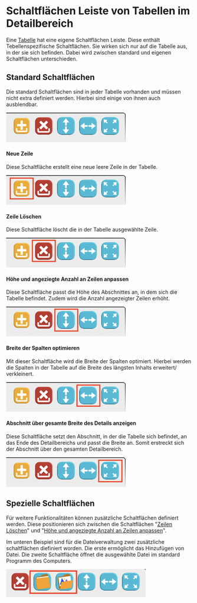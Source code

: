 # Schaltflächen Leiste von Tabellen im Detailbereich

Eine [Tabelle](/doc/masks/sections.md#tabelle) hat eine eigene Schaltflächen Leiste. Diese enthält Tebellenspezifische Schaltflächen. Sie wirken sich nur auf die Tabelle aus, in der sie sich befinden. Dabei wird zwischen standard und eigenen Schaltflächen unterschieden.

## Standard Schaltflächen

Die standard Schaltflächen sind in jeder Tabelle vorhanden und müssen nicht extra definiert werden. Hierbei sind einige von ihnen auch ausblendbar.

![](img/grid_toolbar_buttons_complete.png)

#### Neue Zeile

Diese Schaltfläche erstellt eine neue leere Zeile in der Tabelle. 

![](img/grid_toolbar_buttons_new_marked.png)

#### Zeile Löschen

Diese Schaltfläche löscht die in der Tabelle ausgewählte Zeile.

![](img/grid_toolbar_buttons_delete_marked.png)

#### Höhe und angeziegte Anzahl an Zeilen anpassen

Diese Schaltfläche passt die Höhe des Abschnittes an, in dem sich die Tabelle befindet. Zudem wird die Anzahl angezeigter Zeilen erhöht.

![](img/grid_toolbar_buttons_height_marked.png)

#### Breite der Spalten optimieren

Mit dieser Schaltfläche wird die Breite der Spalten optimiert. Hierbei werden die Spalten in der Tabelle auf die Breite des längsten Inhalts erweitert/ verkleinert. 

![](img/grid_toolbar_buttons_width_marked.png)

#### Abschnitt über gesamte Breite des Details anzeigen

Diese Schaltfläche setzt den Abschnitt, in der die Tabelle sich befindet, an das Ende des Detailbereichs und passt die Breite an. Somit erstreckt sich der Abschnitt über den gesamten Detailbereich.

![](img/grid_toolbar_buttons_optimize_marked.png)

## Spezielle Schaltflächen

Für weitere Funktionalitäten können zusätzliche Schaltflächen definiert werden. Diese positionieren sich zwischen die Schaltflächen "[Zeilen Löschen](#zeile-löschen)" und "[Höhe und angeziegte Anzahl an Zeilen anpassen](#höhe-und-angeziegte-anzahl-an-zeilen-anpassen)".

Im unteren Beispiel sind für die Dateiverwaltung zwei zusätzliche schaltflächen diefiniert worden. Die erste ermöglicht das Hinzufügen von Datei. Die zweite Schaltfläche öffnet die ausgewählte Datei im standard Programm des Computers.

![](img/grid_toolbar_buttons_custom_marked.png)
